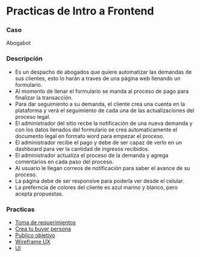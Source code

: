 # Practicas de Intro a Frontend
### Caso
Abogabot
### Descripción
- Es un despacho de abogados que quiere automatizar las demandas de sus clientes, esto lo harán a traves de una página web llenando un formulario.
- Al momento de llenar el formulario se manda al proceso de pago para finalizar la transacción.
- Para dar seguimiento a su demanda, el cliente crea una cuenta en la plataforma y verá el seguimiento de cada una de las actualizaciones del proceso legal.
- El administrador del sitio recbe la notificación de una nueva demanda y con los datos llenados del formulario se crea automaticamente el documento  legal en formato word para empezar el proceso.
- El administrador recibe el pago y debe de ser capaz de verlo en un dashboard para ver la cantidad de ingresos recibidos.
- El administrador actualiza el proceso de la demanda y agrega comentarios en cada paso del proceso.
- Al usuario le llegan correos de notificación para saber el avance de su proceso.
- La página debe de ser responsive para poderla ver desde el celular.
- La preferncia de colores del cliente es azul marino y blanco, pero acepta propuestas.

### Practicas
- [Toma de requerimientos](https://github.com/JLuisPrz/FrontEnd-Mission/blob/main/01-INTRO/1.-%20Toma%20de%20requerimientos.pdf)
- [Crea tu buyer persona](https://github.com/JLuisPrz/FrontEnd-Mission/blob/main/01-INTRO/2.-%20Buyer%20persona.pdf)
- [Publico objetivo](https://github.com/JLuisPrz/FrontEnd-Mission/blob/main/01-INTRO/3.-%20P%C3%BAblico%20objetivo.pdf)
- [Wireframe UX](https://www.figma.com/file/7hXArMMRLpNzMUviLNCb0n/Abogabot?node-id=22%3A71)
- [UI](https://www.figma.com/file/7hXArMMRLpNzMUviLNCb0n/Abogabot?node-id=72%3A3705)
